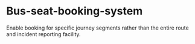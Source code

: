 # Bus-seat-booking-system
Enable booking for specific journey segments rather than the entire route and incident reporting facility.
